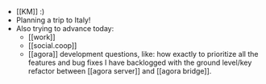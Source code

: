- [[KM]] :)
- Planning a trip to Italy!
- Also trying to advance today:
  * [[work]]
  * [[social.coop]]
  * [[agora]] development questions, like: how exactly to prioritize all the features and bug fixes I have backlogged with the ground level/key refactor between [[agora server]] and [[agora bridge]].

